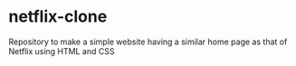 # netflix-clone
Repository to make a simple website having a similar home page as that of Netflix using HTML and CSS
